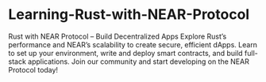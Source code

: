 # Learning-Rust-with-NEAR-Protocol
Rust with NEAR Protocol – Build Decentralized Apps  Explore Rust’s performance and NEAR’s scalability to create secure, efficient dApps. Learn to set up your environment, write and deploy smart contracts, and build full-stack applications. Join our community and start developing on the NEAR Protocol today!
